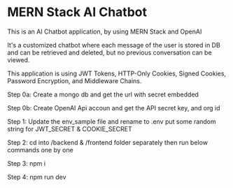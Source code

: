 # MERN Stack AI Chatbot

This is an AI Chatbot application, by using MERN Stack and OpenAI

It's a customized chatbot where each message of the user is stored in DB and can be retrieved and deleted, but no previous conversation can be viewed.

This application is using JWT Tokens, HTTP-Only Cookies, Signed Cookies, Password Encryption, and Middleware Chains.

Step 0a: Create a mongo db and get the url with secret embedded

Step 0b: Create OpenAI Api accoun and get the API secret key, and org id

Step 1: Update the env_sample file and rename to .env put some random string for JWT_SECRET & COOKIE_SECRET

Step 2: cd into /backend & /frontend folder separately then run below commands one by one

Step 3: npm i

Step 4: npm run dev
